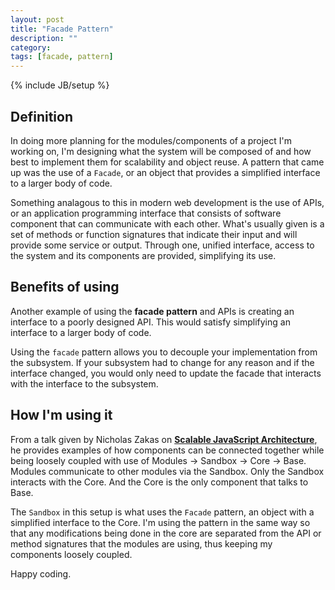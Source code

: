 ```yaml
---
layout: post
title: "Facade Pattern"
description: ""
category: 
tags: [facade, pattern]
---
```

{% include JB/setup %}

## Definition

In doing more planning for the modules/components of a project I'm working on, I'm designing what the system will be composed of and how best to implement them for scalability and object reuse. A pattern that came up was the use of a `Facade`, or an object that provides a simplified interface to a larger body of code. 

Something analagous to this in modern web development is the use of APIs, or an application programming interface that consists of software component that can communicate with each other. What's usually given is a set of methods or function signatures that indicate their input and will provide some service or output. Through one, unified interface, access to the system and its components are provided, simplifying its use.

## Benefits of using

Another example of using the **facade pattern** and APIs is creating an interface to a poorly designed API. This would satisfy simplifying an interface to a larger body of code. 

Using the `facade` pattern allows you to decouple your implementation from the subsystem. If your subsystem had to change for any reason and if the interface changed, you would only need to update the facade that interacts with the interface to the subsystem.

## How I'm using it

From a talk given by Nicholas Zakas on [__Scalable JavaScript Architecture__](http://www.slideshare.net/nzakas/scalable-javascript-application-architecture), he provides examples of how components can be connected together while being loosely coupled with use of Modules -> Sandbox -> Core -> Base. Modules communicate to other modules via the Sandbox. Only the Sandbox interacts with the Core. And the Core is the only component that talks to Base. 

The `Sandbox` in this setup is what uses the `Facade` pattern, an object with a simplified interface to the Core. I'm using the pattern in the same way so that any modifications being done in the core are separated from the API or method signatures that the modules are using, thus keeping my components loosely coupled. 

Happy coding.



